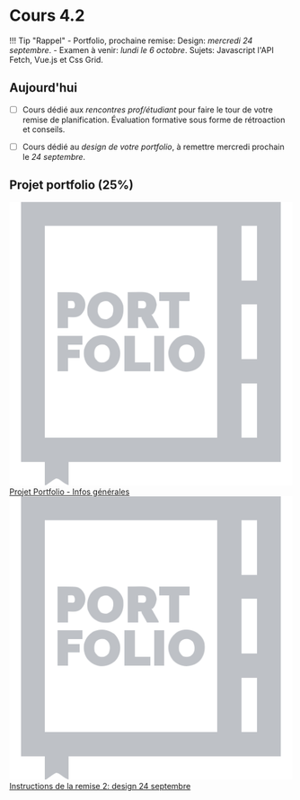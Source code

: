 # Cours 4.2
<!-- merc. 17 sept. -->

!!! Tip "Rappel"
    - Portfolio, prochaine remise: Design: *mercredi 24 septembre*.
    - Examen à venir: *lundi le 6 octobre*. Sujets: Javascript l'API Fetch, Vue.js et Css Grid.


## Aujourd'hui

-[ ] Cours dédié aux *rencontres prof/étudiant* pour faire le tour de votre remise de planification. Évaluation formative sous forme de rétroaction et conseils.

-[ ] Cours dédié au *design de votre portfolio*, à remettre mercredi prochain le *24 septembre*.

## Projet portfolio (25%)

<div class="class-content-link">
  <img src="./projets/assets/icon-portfolio.svg">
  <a href="./projets/portfolio.html">Projet Portfolio - Infos générales</a>
</div>

<div class="class-content-link">
  <img src="./projets/assets/icon-portfolio.svg">
  <a href="./projets/portfolio-remise2.html">Instructions de la remise 2: design 24 septembre</a>
</div>